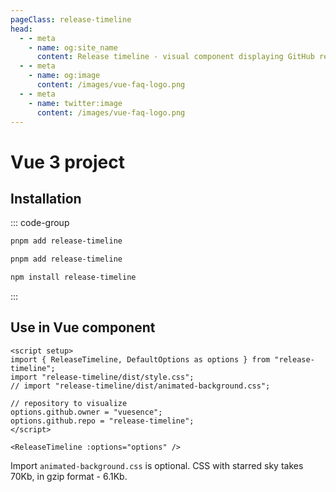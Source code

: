 ```yaml
---
pageClass: release-timeline
head:
  - - meta
    - name: og:site_name
      content: Release timeline - visual component displaying GitHub release timeline
  - - meta
    - name: og:image
      content: /images/vue-faq-logo.png
  - - meta
    - name: twitter:image
      content: /images/vue-faq-logo.png
---
```


# Vue 3 project

## Installation

::: code-group
```bash [pnpm]
pnpm add release-timeline
```
```bash [yarn]
pnpm add release-timeline
```
```bash [npm]
npm install release-timeline
```
:::

## Use in Vue component

```vue
<script setup>
import { ReleaseTimeline, DefaultOptions as options } from "release-timeline";
import "release-timeline/dist/style.css";
// import "release-timeline/dist/animated-background.css";

// repository to visualize
options.github.owner = "vuesence";
options.github.repo = "release-timeline";
</script>

<ReleaseTimeline :options="options" />
```

Import `animated-background.css` is optional. CSS with starred sky takes 70Kb, in gzip format - 6.1Kb.

